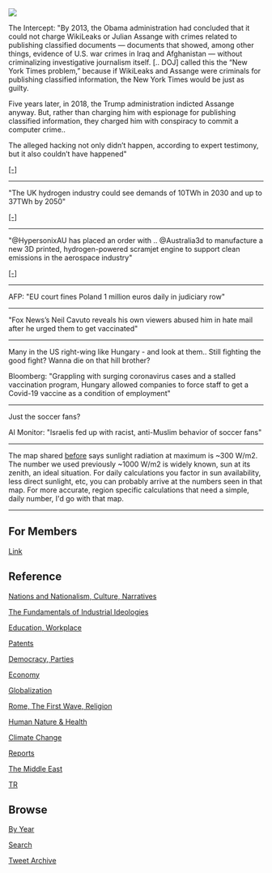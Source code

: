 <img src="https://drive.google.com/uc?export=view&id=1B2wf9R7AMH1d7Vw6e2mucLbIQ5NSjir7"/>

The Intercept: "By 2013, the Obama administration had concluded that
it could not charge WikiLeaks or Julian Assange with crimes related to
publishing classified documents — documents that showed, among other
things, evidence of U.S. war crimes in Iraq and Afghanistan — without
criminalizing investigative journalism itself. [.. DOJ] called this
the “New York Times problem,” because if WikiLeaks and Assange were
criminals for publishing classified information, the New York Times
would be just as guilty.

Five years later, in 2018, the Trump administration indicted Assange
anyway. But, rather than charging him with espionage for publishing
classified information, they charged him with conspiracy to commit a
computer crime..

The alleged hacking not only didn’t happen, according to expert
testimony, but it also couldn’t have happened"

[[-]](https://theintercept.com/2020/09/30/assange-extradition-cfaa-hacking/)

---

"The UK hydrogen industry could see demands of 10TWh in 2030 and up to
37TWh by 2050"

[[-]](https://www.h2-view.com/story/report-uk-hydrogen-demand-predicted-to-be-37twh-by-2050)

---

"@HypersonixAU has placed an order with .. @Australia3d to manufacture
a new 3D printed, hydrogen-powered scramjet engine to support clean
emissions in the aerospace industry"

[[-]](https://www.h2-view.com/story/hypersonix-places-order-to-manufacture-a-3d-printed-hydrogen-powered-scramjet/)

---

AFP: "EU court fines Poland 1 million euros daily in judiciary row"

---

"Fox News’s Neil Cavuto reveals his own viewers abused him in hate mail
after he urged them to get vaccinated"

---

Many in the US right-wing like Hungary - and look at them.. Still
fighting the good fight? Wanna die on that hill brother?

Bloomberg: "Grappling with surging coronavirus cases and a stalled
vaccination program, Hungary allowed companies to force staff to get a
Covid-19 vaccine as a condition of employment"

---

Just the soccer fans?

Al Monitor: "Israelis fed up with racist, anti-Muslim behavior of soccer fans"

---

The map shared [before](https://pbs.twimg.com/media/FCtre5sWEAgFFp9?format=png&name=small)
says sunlight radiation at maximum is ~300 W/m2. The number we used
previously  ~1000 W/m2 is widely known, sun at its zenith, an ideal
situation. For daily calculations you factor in sun availability,
less direct sunlight, etc, you can probably arrive at the numbers
seen in that map. For more accurate, region specific calculations
that need a simple, daily number, I'd go with that map.

---

## For Members

[Link](https://thirdwave-members.herokuapp.com)

## Reference

[Nations and Nationalism, Culture, Narratives](/2013/02/nations-and-nationalism.md)

[The Fundamentals of Industrial Ideologies](/2011/04/fundamentals-of-industrial-ideologies.md)

[Education, Workplace](2017/09/education-workplace.md)

[Patents](/2018/09/patents.md)

[Democracy, Parties](/2016/11/democracy.md)

[Economy](/2018/05/economy.md)

[Globalization](/2018/09/globalization.md)

[Rome, The First Wave, Religion](/2017/12/rome.md)

[Human Nature & Health](/2020/07/human-nature.md)

[Climate Change](/2018/12/climate.md)

[Reports](/2019/05/reports.md)

[The Middle East](/2019/07/middleeast.md)

[TR](../tr)

## Browse

[By Year](years.md)

[Search](search.html)

[Tweet Archive](/tweets/README.md)


